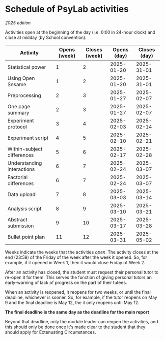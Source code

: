 # Schedule of PsyLab activities

_2025 edition_

Activities open at the beginning of the day (i.e. 0:00 in 24-hour clock) and close at midday (by School convention). 

| Activity                   | Opens (week) | Closes (week) | Opens (day) | Closes (day) |
| -------------------------- | ---- | ---- | ---- | ---- |
| Statistical power          | 1    | 2    | 2025-01-20 | 2025-31-01 |
| Using Open Sesame          | 1    | 2    | 2025-01-20 | 2025-31-01 |
| Preprocessing              | 2    | 3    | 2025-01-27 | 2025-02-07 |
| One page summary           | 2    | 3    | 2025-01-27 | 2025-02-07 |
| Experiment protocol        | 3    | 4    | 2025-02-03 | 2025-02-14 |
| Experiment script          | 4    | 5    | 2025-02-10 | 2025-02-21 |
| Within-subject differences | 5    | 6    | 2025-02-17 | 2025-02-28 |
| Understanding interactions | 6    | 7    | 2025-02-24 | 2025-03-07 |
| Factorial differences      | 6    | 7    | 2025-02-24 | 2025-03-07 |
| Data upload                | 7    | 8    | 2025-03-03 | 2025-03-14 |
| Analysis script            | 8    | 9    | 2025-03-10 | 2025-03-21 |
| Abstract submission        | 9    | 10   | 2025-03-17 | 2025-03-28 |
| Bullet point plan          | 11   | 12   | 2025-03-31 | 2025-05-02 |


Weeks indicate the weeks that the activities _open_. The activity closes at the end (23:59) of the Friday of the week after the week it opened. So, for example, if it opened in Week 1, then it would close Friday of Week 2.

After an activity has closed, the student must request their personal tutor to re-open it for them. This serves the function of giving personal tutors an early-warning of lack of progress on the part of their tutees. 

When an activity is reopened, it reopens for two weeks, or until the final deadline, whichever is sooner. So, for example, if the tutor reopens on May 9 and the final deadline is May 12, the it only reopens until May 12. 

**The final deadline is the same day as the deadline for the main report**

Beyond that deadline, only the module leader can reopen the activities, and this should only be done once it's made clear to the student that they should apply for Extenuating Circumstances. 
